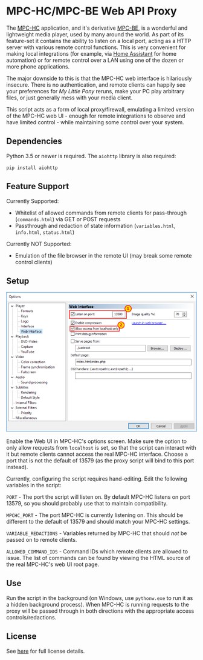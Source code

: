 # MPC-HC/MPC-BE Web API Proxy

The [MPC-HC](https://mpc-hc.org/) application, and it's derivative [MPC-BE](https://sourceforge.net/projects/mpcbe/), is a wonderful and lightweight media player, used by many around the world. As part of its feature-set it contains the ability to listen on a local port, acting as a HTTP server with various remote control functions. This is very convenient for making local integrations (for example, via [Home Assistant](http://home-assistant.io/) for home automation) or for remote control over a LAN using one of the dozen or more phone applications.

The major downside to this is that the MPC-HC web interface is hilariously insecure. There is no authentication, and remote clients can happily see your preferences for *My Little Pony* reruns, make your PC play arbitrary files, or just generally mess with your media client.

This script acts as a form of local proxy/firewall, emulating a limited version of the MPC-HC web UI - enough for remote integrations to observe and have limited control - while maintaining some control over your system.

## Dependencies

Python 3.5 or newer is required. The `aiohttp` library is also required:

```
pip install aiohttp
```

## Feature Support

Currently Supported:
- Whitelist of allowed commands from remote clients for pass-through (`commands.html`) via GET or POST requests
- Passthrough and redaction of state information (`variables.html`, `info.html`, `status.html`)

Currently NOT Supported:
- Emulation of the file browser in the remote UI (may break some remote control clients)

## Setup

![MPC-HC Settings](Settings.png)

Enable the Web UI in MPC-HC's options screen. Make sure the option to only allow requests from `localhost` is set, so that the script can interact with it but remote clients cannot access the real MPC-HC interface. Choose a port that is not the default of 13579 (as the proxy script will bind to this port instead).

Currently, configuring the script requires hand-editing. Edit the following variables in the script:

```PORT``` - The port the script will listen on. By default MPC-HC listens on port 13579, so you should probably use that to maintain compatibility.

```MPCHC_PORT``` - The port MPC-HC is currently listening on. This should be different to the default of 13579 and should match your MPC-HC settings.

```VARIABLE_REDACTIONS``` - Variables returned by MPC-HC that should *not* be passed on to remote clients.

```ALLOWED_COMMAND_IDS``` - Command IDs which remote clients are allowed to issue. The list of commands can be found by viewing the HTML source of the real MPC-HC's web UI root page.

## Use

Run the script in the background (on Windows, use `pythonw.exe` to run it as a hidden background process). When MPC-HC is running requests to the proxy will be passed through in both directions with the appropriate access controls/redactions.

## License

See [here](LICENSE.md) for full license details.
